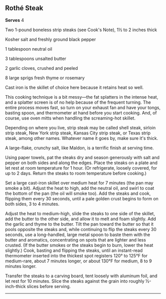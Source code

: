 ﻿## Rothé Steak

**Serves** 4

Two 1-pound boneless strip steaks (see Cook's Note), 1½ to 2 inches thick

Kosher salt and freshly ground black pepper

1 tablespoon neutral oil

3 tablespoons unsalted butter

2 garlic cloves, crushed and peeled

8 large sprigs fresh thyme or rosemary

Cast iron is the skillet of choice here because it retains heat so well.

This cooking technique is a bit messy—the fat splatters in the intense heat, and a splatter screen is of no help because of the frequent turning. The entire process moves fast, so turn on your exhaust fan and have your tongs, basting spoon, and thermometer at hand before you start cooking. And, of course, use oven mitts when handling the screaming-hot skillet.

Depending on where you live, strip steak may be called shell steak, sirloin strip steak, New York strip steak, Kansas City strip steak, or Texas strip steak, among other names. Whatever name it goes by, make sure it's thick.

A large-flake, crunchy salt, like Maldon, is a terrific finish at serving time.

Using paper towels, pat the steaks dry and season generously with salt and pepper on both sides and along the edges. Place the steaks on a plate and let rest at room temperature for 1 hour. (Or refrigerate, loosely covered, for up to 2 days. Return the steaks to room temperature before cooking.)

Set a large cast-iron skillet over medium heat for 7 minutes (the pan may smoke a bit). Adjust the heat to high, add the neutral oil, and swirl to coat the bottom of the pan (the oil will smoke too). Add the steaks and cook, flipping them every 30 seconds, until a pale golden crust begins to form on both sides, 3 to 4 minutes.

Adjust the heat to medium-high, slide the steaks to one side of the skillet, add the butter to the other side, and allow it to melt and foam slightly. Add the garlic and thyme to the butter. Tilt the pan toward the butter so that it pools opposite the steaks and, while continuing to flip the steaks every 30 seconds, use a long-handled, large metal spoon to baste them with the butter and aromatics, concentrating on spots that are lighter and less crusted. (If the butter smokes or the steaks begin to burn, lower the heat slightly.) Cook, basting and flipping the steaks, until an instant-read thermometer inserted into the thickest spot registers 120° to 125°F for medium-rare, about 7 minutes longer, or about 130°F for medium, 8 to 9 minutes longer.

Transfer the steaks to a carving board, tent loosely with aluminum foil, and let rest for 10 minutes. Slice the steaks against the grain into roughly ½-inch-thick slices before serving.

---

